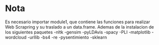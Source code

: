 # Nota
Es necesario importar module1, que contiene las funciones para realizar
Web Scrapring y su traslado a un data.frame.
Ademas de la instalacion de los siguientes paquetes
-nltk
-gensim
-pyLDAvis
-spacy
-PLI
-matplotlib
-wordcloud 
-urllib
-bs4
-re
-pysentimiento
-sklearn
